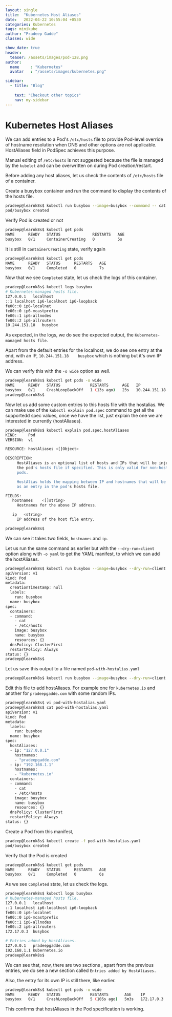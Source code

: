 ```yaml
---
layout: single
title:  "Kubernetes Host Aliases"
date:   2022-04-22 10:55:04 +0530
categories: Kubernetes
tags: minikube
author: "Pradeep Gadde"
classes: wide

show_date: true
header:
  teaser: /assets/images/pod-128.png
author:
  name     : "Kubernetes"
  avatar   : "/assets/images/kubernetes.png"

sidebar:
  - title: "Blog"
   
    text: "Checkout other topics"
    nav: my-sidebar
---
```


# Kubernetes Host Aliases

We can add entries to a Pod's `/etc/hosts` file to provide Pod-level override of hostname resolution when DNS and other options are not applicable.  HostAliases field in PodSpec achieves this purpose.

Manual editing of `/etc/hosts` is not suggested because the file is managed by the `kubelet` and can be overwritten on during Pod creation/restart.

Before adding any host aliases, let us check the contents of `/etc/hosts` file of a container.

Create a busybox container and run the command to display the contents of the hosts file.

```sh
pradeep@learnk8s$ kubectl run busybox --image=busybox --command -- cat /etc/hosts
pod/busybox created
```
Verify Pod is created or not

```sh
pradeep@learnk8s$ kubectl get pods
NAME      READY   STATUS              RESTARTS   AGE
busybox   0/1     ContainerCreating   0          5s
```
It is still in `ContainerCreating` state, verify again
```sh
pradeep@learnk8s$ kubectl get pods
NAME      READY   STATUS      RESTARTS   AGE
busybox   0/1     Completed   0          7s
```
Now that we see `Completed` state, let us check the logs of this container.

```sh
pradeep@learnk8s$ kubectl logs busybox
# Kubernetes-managed hosts file.
127.0.0.1	localhost
::1	localhost ip6-localhost ip6-loopback
fe00::0	ip6-localnet
fe00::0	ip6-mcastprefix
fe00::1	ip6-allnodes
fe00::2	ip6-allrouters
10.244.151.18	busybox
```
As expected, in the logs, we do see the expected output, the `Kubernetes-managed hosts file`.

Apart from the default entries for the localhost, we do see one entry at the end, with an IP, `10.244.151.18	busybox` which is nothing but it's own IP address.

We can verify this with the `-o wide` option as well.

```sh
pradeep@learnk8s$ kubectl get pods -o wide
NAME      READY   STATUS             RESTARTS      AGE   IP              NODE           NOMINATED NODE   READINESS GATES
busybox   0/1     CrashLoopBackOff   1 (13s ago)   23s   10.244.151.18   minikube-m03   <none>           <none>
pradeep@learnk8s$ 

```
Now let us add some custom entries to this hosts file with the hostalias.
We can make use of the `kubectl explain pod.spec` command to get all the supportedd spec values, once we have the list, just explain the one we are interested in currently (hostAliases).

```sh
pradeep@learnk8s$ kubectl explain pod.spec.hostAliases 
KIND:     Pod
VERSION:  v1

RESOURCE: hostAliases <[]Object>

DESCRIPTION:
     HostAliases is an optional list of hosts and IPs that will be injected into
     the pod's hosts file if specified. This is only valid for non-hostNetwork
     pods.

     HostAlias holds the mapping between IP and hostnames that will be injected
     as an entry in the pod's hosts file.

FIELDS:
   hostnames	<[]string>
     Hostnames for the above IP address.

   ip	<string>
     IP address of the host file entry.

pradeep@learnk8s$ 
```
We can see it takes two fields, `hostnames` and `ip`.

Let us run the same command as earlier but with the `--dry-run=client` option along with `-o yaml` to get the YAML manifest, to which we can add the hostAliases.

```sh
pradeep@learnk8s$ kubectl run busybox --image=busybox --dry-run=client -o yaml --command -- cat /etc/hosts
apiVersion: v1
kind: Pod
metadata:
  creationTimestamp: null
  labels:
    run: busybox
  name: busybox
spec:
  containers:
  - command:
    - cat
    - /etc/hosts
    image: busybox
    name: busybox
    resources: {}
  dnsPolicy: ClusterFirst
  restartPolicy: Always
status: {}
pradeep@learnk8s$
```
Let us save this output to a file named `pod-with-hostalias.yaml` 
```sh
pradeep@learnk8s$ kubectl run busybox --image=busybox --dry-run=client -o yaml --command -- cat /etc/hosts > pod-with-hostalias.yaml
```
Edit this file to add hostAliases. For example one for `kubernetes.io` and another for `pradeepgadde.com` with some random IPs.

```sh
pradeep@learnk8s$ vi pod-with-hostalias.yaml 
pradeep@learnk8s$ cat pod-with-hostalias.yaml 
apiVersion: v1
kind: Pod
metadata:
  labels:
    run: busybox
  name: busybox
spec:
  hostAliases:
  - ip: "127.0.0.1"
    hostnames:
    - "pradeepgadde.com"
  - ip: "192.168.1.1"
    hostnames:
    - "kubernetes.io"
  containers:
  - command:
    - cat
    - /etc/hosts
    image: busybox
    name: busybox
    resources: {}
  dnsPolicy: ClusterFirst
  restartPolicy: Always
status: {}
```
Create a Pod from this manifest,
```sh
pradeep@learnk8s$ kubectl create -f pod-with-hostalias.yaml 
pod/busybox created
```
Verify that the Pod is created
```sh
pradeep@learnk8s$ kubectl get pods
NAME      READY   STATUS      RESTARTS   AGE
busybox   0/1     Completed   0          6s
```

As we see `Completed` state, let us check the logs.
```sh
pradeep@learnk8s$ kubectl logs busybox
# Kubernetes-managed hosts file.
127.0.0.1	localhost
::1	localhost ip6-localhost ip6-loopback
fe00::0	ip6-localnet
fe00::0	ip6-mcastprefix
fe00::1	ip6-allnodes
fe00::2	ip6-allrouters
172.17.0.3	busybox

# Entries added by HostAliases.
127.0.0.1	pradeepgadde.com
192.168.1.1	kubernetes.io
pradeep@learnk8s$ 
```

We can see that, now, there are two sections , apart from the previous entries, we do see a new section called `Entries added by HostAliases.`

Also, the entry for its own IP is still there, like earlier.

```sh
pradeep@learnk8s$ kubectl get pods -o wide
NAME      READY   STATUS             RESTARTS       AGE    IP           NODE       NOMINATED NODE   READINESS GATES
busybox   0/1     CrashLoopBackOff   5 (105s ago)   5m3s   172.17.0.3   minikube   <none>           <none>
```

This confirms that hostAliases in the Pod specification is working.
